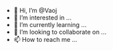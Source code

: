 - 👋 Hi, I’m @Vaoj
- 👀 I’m interested in ...
- 🌱 I’m currently learning ...
- 💞️ I’m looking to collaborate on ...
- 📫 How to reach me ...

<!---
Vaoj/Vaoj is a ✨ special ✨ repository because its `README.md` (this file) appears on your GitHub profile.
You can click the Preview link to take a look at your changes.
--->
